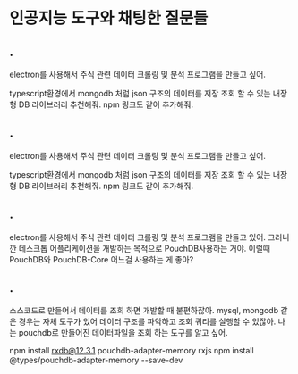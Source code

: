 # 인공지능 도구와 채팅한 질문들 

## .
electron를 사용해서 주식 관련 데이터 크롤링 및 분석 프로그램을 만들고 싶어.

typescript환경에서 mongodb 처럼 json 구조의 데이터를 저장 조회 할 수 있는 내장형 DB 라이브러리 추천해줘. npm 링크도 같이 추가해줘.

## .
electron를 사용해서 주식 관련 데이터 크롤링 및 분석 프로그램을 만들고 싶어.

typescript환경에서 mongodb 처럼 json 구조의 데이터를 저장 조회 할 수 있는 내장형 DB 라이브러리 추천해줘. npm 링크도 같이 추가해줘.

## .
electron를 사용해서 주식 관련 데이터 크롤링 및 분석 프로그램을 만들고 있어. 그러니깐 데스크톱 어플리케이션을 개발하는 목적으로 PouchDB사용하는 거야. 이럴때 PouchDB와 PouchDB-Core 어느걸 사용하는 게 좋아?

## .
소스코드로 만들어서 데이터를 조회 하면 개발할 때 불편하잖아. mysql, mongodb 같은 경우는 자체 도구가 있어 데이터 구조를 파악하고 조회 쿼리를 실행할 수 있잖아. 나는 pouchdb로 만들어진 데이터파일을 조회 하는 도구를 알고 싶어.


npm install rxdb@12.3.1 pouchdb-adapter-memory rxjs
npm install @types/pouchdb-adapter-memory --save-dev
